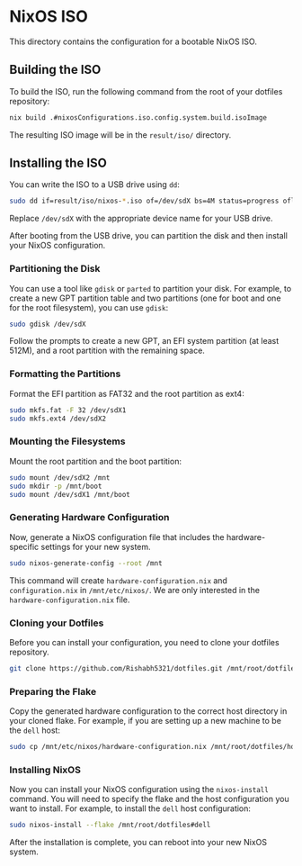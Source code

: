 # NixOS ISO

This directory contains the configuration for a bootable NixOS ISO.

## Building the ISO

To build the ISO, run the following command from the root of your dotfiles repository:

```bash
nix build .#nixosConfigurations.iso.config.system.build.isoImage
```

The resulting ISO image will be in the `result/iso/` directory.

## Installing the ISO

You can write the ISO to a USB drive using `dd`:

```bash
sudo dd if=result/iso/nixos-*.iso of=/dev/sdX bs=4M status=progress oflag=sync
```

Replace `/dev/sdX` with the appropriate device name for your USB drive.

After booting from the USB drive, you can partition the disk and then install your NixOS configuration.

### Partitioning the Disk

You can use a tool like `gdisk` or `parted` to partition your disk. For example, to create a new GPT partition table and two partitions (one for boot and one for the root filesystem), you can use `gdisk`:

```bash
sudo gdisk /dev/sdX
```

Follow the prompts to create a new GPT, an EFI system partition (at least 512M), and a root partition with the remaining space.

### Formatting the Partitions

Format the EFI partition as FAT32 and the root partition as ext4:

```bash
sudo mkfs.fat -F 32 /dev/sdX1
sudo mkfs.ext4 /dev/sdX2
```

### Mounting the Filesystems

Mount the root partition and the boot partition:

```bash
sudo mount /dev/sdX2 /mnt
sudo mkdir -p /mnt/boot
sudo mount /dev/sdX1 /mnt/boot
```

### Generating Hardware Configuration

Now, generate a NixOS configuration file that includes the hardware-specific settings for your new system.

```bash
sudo nixos-generate-config --root /mnt
```

This command will create `hardware-configuration.nix` and `configuration.nix` in `/mnt/etc/nixos/`. We are only interested in the `hardware-configuration.nix` file.

### Cloning your Dotfiles

Before you can install your configuration, you need to clone your dotfiles repository.

```bash
git clone https://github.com/Rishabh5321/dotfiles.git /mnt/root/dotfiles
```

### Preparing the Flake

Copy the generated hardware configuration to the correct host directory in your cloned flake. For example, if you are setting up a new machine to be the `dell` host:

```bash
sudo cp /mnt/etc/nixos/hardware-configuration.nix /mnt/root/dotfiles/hosts/dell/hardware-configuration.nix
```

### Installing NixOS

Now you can install your NixOS configuration using the `nixos-install` command. You will need to specify the flake and the host configuration you want to install. For example, to install the `dell` host configuration:

```bash
sudo nixos-install --flake /mnt/root/dotfiles#dell
```

After the installation is complete, you can reboot into your new NixOS system.
